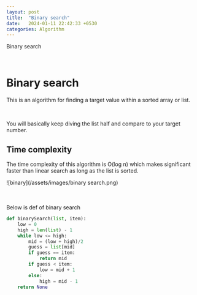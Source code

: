 ```yaml
---
layout: post
title:  "Binary search"
date:   2024-01-11 22:42:33 +0530
categories: Algorithm
---
```

Binary search

<br>

# Binary search
This is an algorithm for finding a target value within a sorted array or list.

<br>

You will basically keep diving the list half and compare to your target number.

## Time complexity
The time complexity of this algorithm is O(log n) which makes significant faster than linear search as long as the list is sorted.



![binary](/assets/images/binary search.png)

\
\
Below is def of binary search

``` python
def binarySearch(list, item):
    low = 0
    high = len(list) - 1
    while low <= high:
        mid = (low + high)/2
        guess = list[mid]
        if guess == item:
            return mid
        if guess < item:
            low = mid + 1
        else:
            high = mid - 1
    return None
```
